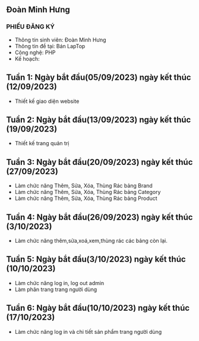 ## Đoàn Minh Hưng
### PHIẾU ĐĂNG KÝ
- Thông tin sinh viên: Đoàn Minh Hưng
- Thông tin đề tại: Bán LapTop
- Công nghệ: PHP
- Kế hoạch:

## Tuần 1: Ngày bắt đầu(05/09/2023) ngày kết thúc (12/09/2023)
- Thiết kế giao diện website
## Tuần 2: Ngày bắt đầu(13/09/2023) ngày kết thúc (19/09/2023)
- Thiết kế trang quản trị
## Tuần 3: Ngày bắt đầu(20/09/2023) ngày kết thúc (27/09/2023)
- Làm chức năng Thêm, Sửa, Xóa, Thùng Rác bảng Brand
- Làm chức năng Thêm, Sửa, Xóa, Thùng Rác bảng Category
- Làm chức năng Thêm, Sửa, Xóa, Thùng Rác bảng Product
## Tuần 4: Ngày bắt đầu(26/09/2023) ngày kết thúc (3/10/2023)
- Làm chức năng thêm,sửa,xoá,xem,thùng rác các bảng còn lại.
## Tuần 5: Ngày bắt đầu(3/10/2023) ngày kết thúc (10/10/2023)
- Làm chức năng log in, log out admin
- Làm phân trang trang người dùng
## Tuần 6: Ngày bắt đầu(10/10/2023) ngày kết thúc (17/10/2023)
- Làm chức năng log in và chi tiết sản phẩm trang người dùng


